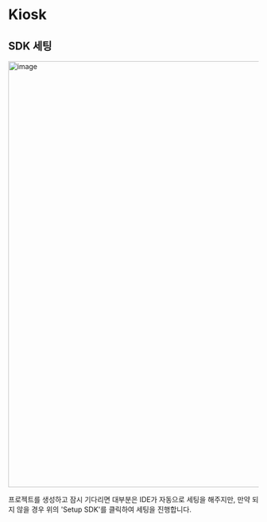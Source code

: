 # Kiosk

## SDK 세팅

<img width="858" alt="image" src="https://github.com/Nhahan/mvc/assets/81916648/d8d7153a-8224-4c1a-9055-05fbd0a7658a">

프로젝트를 생성하고 잠시 기다리면 대부분은 IDE가 자동으로 세팅을 해주지만, 만약 되지 않을 경우 위의 'Setup SDK'를 클릭하여 세팅을 진행합니다.
